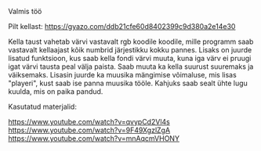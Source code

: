 Valmis töö

Pilt kellast: https://gyazo.com/ddb21cfe60d8402399c9d380a2e14e30

Kella taust vahetab värvi vastavalt rgb koodile koodile, mille programm saab vastavalt kellaajast kõik numbrid järjestikku kokku pannes. Lisaks on juurde lisatud funktsioon, kus saab kella fondi värvi muuta, kuna iga värv ei pruugi igat värvi tausta peal välja paista. Saab muuta ka kella suurust suuremaks ja väiksemaks. Lisasin juurde ka muusika mängimise võimaluse, mis lisas "playeri", kust saab ise panna muusika tööle. Kahjuks saab sealt ühte lugu kuulda, mis on paika pandud.

Kasutatud materjalid:

https://www.youtube.com/watch?v=qvypCd2Vl4s
https://www.youtube.com/watch?v=9F49XgzlZgA 
https://www.youtube.com/watch?v=mnAqcmVHONY